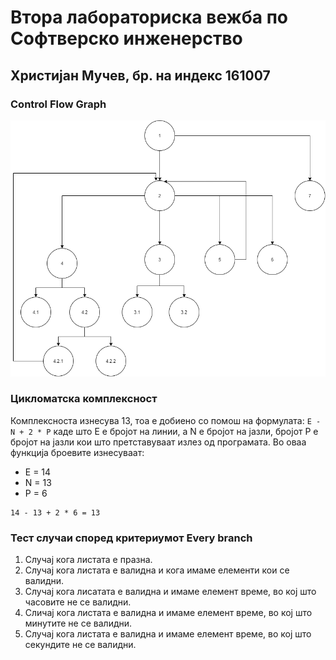 # Втора лабораториска вежба по Софтверско инженерство

## Христијан Мучев, бр. на индекс 161007

### Control Flow Graph

![CFG](CFG.png)

### Цикломатска комплексност

Комплексноста изнесува 13, тоа е добиено со помош на формулата: `E - N + 2 * P` каде што E е бројот на линии, а N е бројот на јазли, бројот P е бројот на јазли кои што претставуваат излез од програмата.
Во оваа функција броевите изнесуваат:

- E = 14
- N = 13
- P = 6

```text
14 - 13 + 2 * 6 = 13
```


### Тест случаи според критериумот Every branch

1. Случај кога листата е празна.
2. Случај кога листата е валидна и кога имаме елементи кои се валидни. 
3. Случај кога лисатата е валидна и имаме елемент време, во кој што часовите не се валидни.
4. Сличај кога листата е валидна и имаме елемент време, во кој што минутите не се валидни.
5. Случај кога листата е валидна и имаме елемент време, во кој што секундите не се валидни.  

